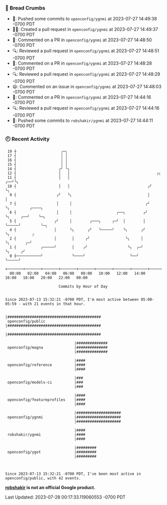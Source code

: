 ### 🍞 Bread Crumbs

 * 🚢: Pushed some commits to `openconfig/ygnmi` at 2023-07-27 14:49:38 -0700 PDT
 * ✍🏼: Created a pull request in `openconfig/ygnmi` at 2023-07-27 14:49:37 -0700 PDT
 * 💬: Commented on a PR in  `openconfig/ygnmi` at 2023-07-27 14:48:50 -0700 PDT
 * 🔍: Reviewed a pull request in  `openconfig/ygnmi` at 2023-07-27 14:48:51 -0700 PDT
 * 💬: Commented on a PR in  `openconfig/ygnmi` at 2023-07-27 14:48:28 -0700 PDT
 * 🔍: Reviewed a pull request in  `openconfig/ygnmi` at 2023-07-27 14:48:29 -0700 PDT
 * 😃: Commented on an issue in `openconfig/ygnmi` at 2023-07-27 14:48:03 -0700 PDT
 * 💬: Commented on a PR in  `openconfig/ygnmi` at 2023-07-27 14:44:16 -0700 PDT
 * 🔍: Reviewed a pull request in  `openconfig/ygnmi` at 2023-07-27 14:44:16 -0700 PDT
 * 🚢: Pushed some commits to `robshakir/ygnmi` at 2023-07-27 14:44:11 -0700 PDT

### 🕘 Recent Activity
```
 19 ┼                    ╭─╮
 17 ┤                    │ │
 16 ┤                    │ │
 15 ┤                    │ │
 14 ┤                   ╭╯ ╰╮
 12 ┤                   │   │                                       ╭╮
 11 ┤                   │   │                                    ╭──╯╰╮
 10 ┤                   │   │                                   ╭╯    ╰╮
  9 ┤                  ╭╯   ╰╮                                  │      │
  7 ┤                  │     │                                 ╭╯      ╰╮         ╭────╮
  6 ┤                  │     │                    ╭──╮        ╭╯        ╰╮     ╭──╯    ╰─╮
  5 ┤                 ╭╯     │        ╭───╮     ╭─╯  │        │          ╰─────╯         ╰─╮
  4 ┤                 │      ╰╮      ╭╯   ╰─────╯    ╰╮      ╭╯                            ╰╮          ╭
  2 ┤                 │       │     ╭╯                ╰╮     │                              ╰╮       ╭─╯
  1 ┤           ╭─────╯       │    ╭╯                  ╰╮  ╭─╯                               ╰╮     ╭╯
  0 ┼───────────╯             ╰────╯                    ╰──╯                                  ╰─────╯
    +───────+───────+───────+───────+───────+───────+───────+───────+───────+───────+───────+───────+────
  00:00   02:00   04:00   06:00   08:00   10:00   12:00   14:00   16:00   18:00   20:00   22:00   00:00   

						Commits by Hour of Day


Since 2023-07-13 15:32:21 -0700 PDT, I'm most active between 05:00-05:59 - with 21 events in that hour.

```



```
                               |##########################################
 openconfig/public             |##########################################
                               |##########################################

                               |##############
 openconfig/magna              |##############
                               |##############

                               |####
 openconfig/reference          |####
                               |####

                               |###
 openconfig/models-ci          |###
                               |###

                               |####
 openconfig/featureprofiles    |####
                               |####

                               |####################
 openconfig/ygnmi              |####################
                               |####################

                               |####
 robshakir/ygnmi               |####
                               |####

                               |#########
 openconfig/ygot               |#########
                               |#########



Since 2023-07-13 15:32:21 -0700 PDT, I've been most active in openconfig/public, with 42 events.

```
**[robshakir](mailto:robjs@google.com) is not an official Google product.**  


Last Updated: 2023-07-28 00:17:33.119060553 -0700 PDT
